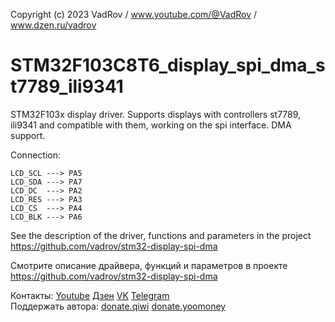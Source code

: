 Copyright (c) 2023 VadRov / www.youtube.com/@VadRov / www.dzen.ru/vadrov
# STM32F103C8T6_display_spi_dma_st7789_ili9341
 STM32F103x display driver. Supports displays with controllers st7789, ili9341 and compatible with them, working on the spi interface. DMA support.

Connection:
```
LCD_SCL ---> PA5
LCD_SDA ---> PA7
LCD_DC  ---> PA2
LCD_RES ---> PA3
LCD_CS  ---> PA4
LCD_BLK ---> PA6
```
See the description of the driver, functions and parameters in the project https://github.com/vadrov/stm32-display-spi-dma

Смотрите описание драйвера, функций и параметров в проекте https://github.com/vadrov/stm32-display-spi-dma

Контакты: [Youtube](https://www.youtube.com/@VadRov) [Дзен](https://dzen.ru/vadrov) [VK](https://vk.com/vadrov) [Telegram](https://t.me/vadrov_channel)\
Поддержать автора: [donate.qiwi](https://donate.qiwi.com/payin/VadRov)  [donate.yoomoney](https://yoomoney.ru/to/4100117522443917)
